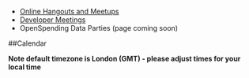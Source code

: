 * [Online Hangouts and Meetups](./hangouts/)
* [Developer Meetings](./developer-meetings/)
* OpenSpending Data Parties (page coming soon)

##Calendar

**Note default timezone is London (GMT) - please adjust times for your local time**

